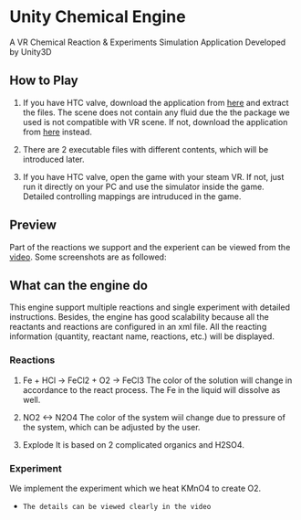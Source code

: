 # Unity Chemical Engine
A VR Chemical Reaction & Experiments Simulation Application Developed by Unity3D

## How to Play
1. If you have HTC valve, download the application from [here](http://www.google.com) and extract the files. The scene does not contain any fluid due the the package we used is not compatible with VR scene.
   If not, download the application from [here](www.google.com) instead. 

2. There are 2 executable files with different contents, which will be introduced later.

3. If you have HTC valve, open the game with your steam VR. If not, just run it directly on your PC and use the simulator inside the game. Detailed controlling mappings are intruduced in the game.

## Preview
Part of the reactions we support and the experient can be viewed from the [video](http://www.google.com). Some screenshots are as followed:


## What can the engine do
This engine support multiple reactions and single experiment with detailed instructions. Besides, the engine has good scalability because all the reactants and reactions are configured in an xml file. All the reacting information (quantity, reactant name, reactions, etc.) will be displayed. 

### Reactions
1. Fe + HCl -> FeCl2 + O2 -> FeCl3 
  The color of the solution will change in accordance to the react process. The Fe in the liquid will dissolve as well. 
 
2. NO2 <-> N2O4
  The color of the system wiil change due to pressure of the system, which can be adjusted by the user.

3. Explode
  It is based on 2 complicated organics and H2SO4.
 
### Experiment
We implement the experiment which we heat KMnO4 to create O2.

* `The details can be viewed clearly in the video`

